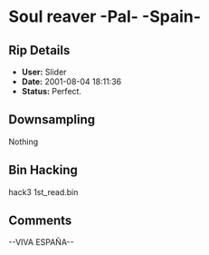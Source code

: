 # Soul reaver -Pal- -Spain-

## Rip Details

- **User:** Slider
- **Date:** 2001-08-04 18:11:36
- **Status:** Perfect.

## Downsampling

Nothing

## Bin Hacking

hack3 1st_read.bin

## Comments

--VIVA ESPA&Ntilde;A--


